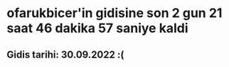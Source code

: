 # ofarukbicer'in gidisine son 2 gun 21 saat 46 dakika 57 saniye kaldi

## Gidis tarihi: 30.09.2022 :(